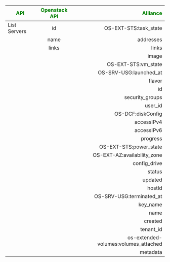 
|<font color='green'> API</font>|<font color='green'>Openstack API</font>|<font color='green'>Alliance</font>|
|-------------------------------|:--------------------------------------:|----------------------------------:|
| List Servers  | id                               |     OS-EXT-STS:task_state                  |
|               | name                             |     addresses                              |
|               | links                            |     links                                  |
|               |                                  |     image                                  |
|               |                                  |     OS-EXT-STS:vm_state                    |
|               |                                  |     OS-SRV-USG:launched_at                 |
|               |                                  |     flavor                                 |
|               |                                  |     id                                     |
|               |                                  |     security_groups                        |
|               |                                  |     user_id                                |
|               |                                  |     OS-DCF:diskConfig                      |
|               |                                  |     accessIPv4                             |
|               |                                  |     accessIPv6                             |
|               |                                  |     progress                               |
|               |                                  |     OS-EXT-STS:power_state                 |
|               |                                  |     OS-EXT-AZ:availability_zone            |
|               |                                  |     config_drive                           |
|               |                                  |     status                                 |
|               |                                  |     updated                                |
|               |                                  |     hostId                                 |
|               |                                  |     OS-SRV-USG:terminated_at               |
|               |                                  |     key_name                               |
|               |                                  |     name                                   |
|               |                                  |     created                                |
|               |                                  |     tenant_id                              |
|               |                                  |     os-extended-volumes:volumes_attached   |
|               |                                  |     metadata                               |


